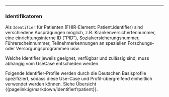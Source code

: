 ------------

### Identifikatoren

Als `Identifier` für Patienten (FHIR-Element: Patient.identifier) sind verschiedene Ausprägungen möglich, z.B. Krankenversichertennummer, eine einrichtungsinterne ID ("PID"), Sozialversicherungsnummer, Führerscheinnummer, Teilnehmerkennungen an speziellen Forschungs- oder Versorgungsprogrammen usw.

Welche Identifier jeweils geeignet, verfügbar und zulässig sind, muss abhängig vom UseCase entschieden werden.

Folgende Identifier-Profile werden durch die Deutschen Basisprofile spezifiziert, sodass diese Use-Case und Profil-übergreifend einheitlich verwendet werden können. Siehe Übersicht {{pagelink:ig/markdown/identifierfrpatient}}.